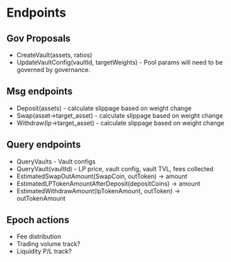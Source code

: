<!--
order: 4
-->

# Endpoints

## Gov Proposals

- CreateVault(assets, ratios)
- UpdateVaultConfig(vaultId, targetWeights) - Pool params will need to be governed by governance.

## Msg endpoints

- Deposit(assets) - calculate slippage based on weight change
- Swap(asset->target_asset) - calculate slippage based on weight change
- Withdraw(lp->target_asset) - calculate slippage based on weight change

## Query endpoints

- QueryVaults - Vault configs
- QueryVault(vaultId) - LP price, vault config, vault TVL, fees collected
- EstimatedSwapOutAmount(SwapCoin, outToken) -> amount
- EstimatedLPTokenAmountAfterDeposit(depositCoins) -> amount
- EstimatedWithdrawAmount(lpTokenAmount, outToken) -> outTokenAmount

## Epoch actions

- Fee distribution
- Trading volume track?
- Liquidity P/L track?
